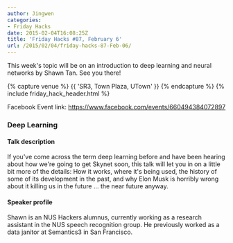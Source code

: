 ```yaml
---
author: Jingwen
categories:
- Friday Hacks
date: 2015-02-04T16:08:25Z
title: 'Friday Hacks #87, February 6'
url: /2015/02/04/friday-hacks-87-Feb-06/
---
```


This week's topic will be on an introduction to deep learning and neural networks by Shawn Tan. See you there!

{% capture venue %}
    {{ 'SR3, Town Plaza, UTown' }}
{% endcapture %}
{% include friday_hack_header.html %}

Facebook Event link: https://www.facebook.com/events/660494384072897

### Deep Learning

#### Talk description

If you've come across the term deep learning before and have been hearing about how we're going to get Skynet soon, this talk will let you in on a little bit more of the details: How it works, where it's being used, the history of some of its development in the past, and why Elon Musk is horribly wrong about it killing us in the future ... the near future anyway.

#### Speaker profile

Shawn is an NUS Hackers alumnus, currently working as a research assistant in the NUS speech recognition group. He previously worked as a data janitor at Semantics3 in San Francisco.
